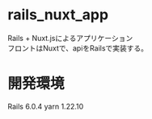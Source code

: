 # rails_nuxt_app
Rails + Nuxt.jsによるアプリケーション  
フロントはNuxtで、apiをRailsで実装する。  

# 開発環境
Rails 6.0.4
yarn 1.22.10
